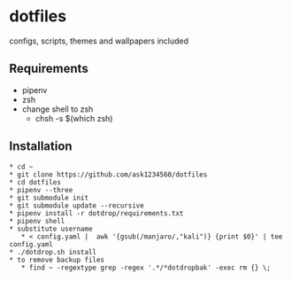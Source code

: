 # dotfiles
configs, scripts, themes and wallpapers included 

## Requirements
* pipenv
* zsh
* change shell to zsh
  * chsh -s $(which zsh)

## Installation 
```
* cd ~
* git clone https://github.com/ask1234560/dotfiles 
* cd dotfiles
* pipenv --three
* git submodule init 
* git submodule update --recursive 
* pipenv install -r dotdrop/requirements.txt
* pipenv shell
* substitute username 
   * < config.yaml |  awk '{gsub(/manjaro/,"kali")} {print $0}' | tee config.yaml
* ./dotdrop.sh install
* to remove backup files
   * find ~ -regextype grep -regex '.*/*dotdropbak' -exec rm {} \;
```
